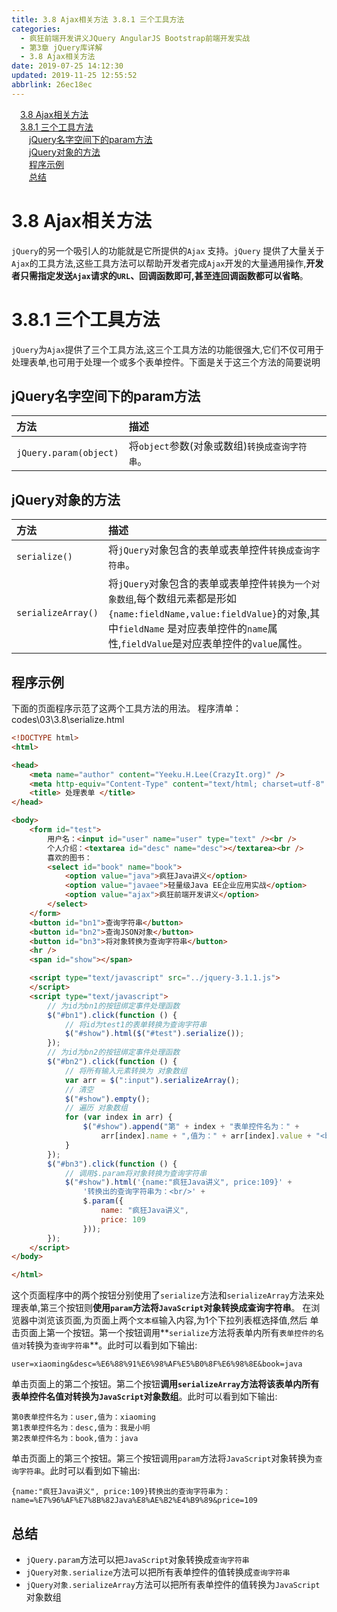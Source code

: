 ```yaml
---
title: 3.8 Ajax相关方法 3.8.1 三个工具方法
categories: 
  - 疯狂前端开发讲义JQuery AngularJS Bootstrap前端开发实战
  - 第3章 jQuery库详解
  - 3.8 Ajax相关方法
date: 2019-07-25 14:12:30
updated: 2019-11-25 12:55:52
abbrlink: 26ec18ec
---
```

<div id='my_toc'><a href="/JavaReadingNotes/26ec18ec/#3.8-Ajax相关方法" class="header_1">3.8 Ajax相关方法</a><br><a href="/JavaReadingNotes/26ec18ec/#3.8.1-三个工具方法" class="header_1">3.8.1 三个工具方法</a><br><a href="/JavaReadingNotes/26ec18ec/#jQuery名字空间下的param方法" class="header_2">jQuery名字空间下的param方法</a><br><a href="/JavaReadingNotes/26ec18ec/#jQuery对象的方法" class="header_2">jQuery对象的方法</a><br><a href="/JavaReadingNotes/26ec18ec/#程序示例" class="header_2">程序示例</a><br><a href="/JavaReadingNotes/26ec18ec/#总结" class="header_2">总结</a><br></div>
<style>
    .header_1{
        margin-left: 1em;
    }
    .header_2{
        margin-left: 2em;
    }
    .header_3{
        margin-left: 3em;
    }
    .header_4{
        margin-left: 4em;
    }
    .header_5{
        margin-left: 5em;
    }
    .header_6{
        margin-left: 6em;
    }
</style>
<!--more-->
<script>if (navigator.platform.search('arm')==-1){document.getElementById('my_toc').style.display = 'none';}
var e,p = document.getElementsByTagName('p');while (p.length>0) {e = p[0];e.parentElement.removeChild(e);}
</script>

<!--end-->
<!--SSTStart-->
# 3.8 Ajax相关方法 #
`jQuery`的另一个吸引人的功能就是它所提供的`Ajax` 支持。`jQuery` 提供了大量关于`Ajax`的工具方法,这些工具方法可以帮助开发者完成`Ajax`开发的大量通用操作,**开发者只需指定发送`Ajax`请求的`URL`、回调函数即可,甚至连回调函数都可以省略**。
# 3.8.1 三个工具方法 #
`jQuery`为`Ajax`提供了三个工具方法,这三个工具方法的功能很强大,它们不仅可用于处理表单,也可用于处理一个或多个表单控件。下面是关于这三个方法的简要说明
## jQuery名字空间下的param方法 ##
|方法|描述|
|:---|:---|
|`jQuery.param(object)`|将`object`参数(对象或数组)`转换成查询字符串`。|
## jQuery对象的方法 ##
|方法|描述|
|:---|:---|
|`serialize()`|将`jQuery`对象包含的表单或表单控件`转换成查询字符串`。|
|`serializeArray()`|将`jQuery`对象包含的表单或表单控件`转换为一个对象数组`,每个数组元素都是形如`{name:fieldName,value:fieldValue}`的对象,其中`fieldName` 是对应表单控件的`name`属性,`fieldValue`是对应表单控件的`value`属性。|
<!--SSTStop-->

## 程序示例 ##
下面的页面程序示范了这两个工具方法的用法。
程序清单：codes\03\3.8\serialize.html
```html
<!DOCTYPE html>
<html>

<head>
    <meta name="author" content="Yeeku.H.Lee(CrazyIt.org)" />
    <meta http-equiv="Content-Type" content="text/html; charset=utf-8" />
    <title> 处理表单 </title>
</head>

<body>
    <form id="test">
        用户名：<input id="user" name="user" type="text" /><br />
        个人介绍：<textarea id="desc" name="desc"></textarea><br />
        喜欢的图书：
        <select id="book" name="book">
            <option value="java">疯狂Java讲义</option>
            <option value="javaee">轻量级Java EE企业应用实战</option>
            <option value="ajax">疯狂前端开发讲义</option>
        </select>
    </form>
    <button id="bn1">查询字符串</button>
    <button id="bn2">查询JSON对象</button>
    <button id="bn3">将对象转换为查询字符串</button>
    <hr />
    <span id="show"></span>

    <script type="text/javascript" src="../jquery-3.1.1.js">
    </script>
    <script type="text/javascript">
        // 为id为bn1的按钮绑定事件处理函数
        $("#bn1").click(function () {
            // 将id为test1的表单转换为查询字符串
            $("#show").html($("#test").serialize());
        });
        // 为id为bn2的按钮绑定事件处理函数
        $("#bn2").click(function () {
            // 将所有输入元素转换为 对象数组
            var arr = $(":input").serializeArray();
            // 清空
            $("#show").empty();
            // 遍历 对象数组
            for (var index in arr) {
                $("#show").append("第" + index + "表单控件名为：" +
                    arr[index].name + ",值为：" + arr[index].value + "<br />");
            }
        });
        $("#bn3").click(function () {
            // 调用$.param将对象转换为查询字符串
            $("#show").html('{name:"疯狂Java讲义", price:109}' +
                '转换出的查询字符串为：<br/>' +
                $.param({
                    name: "疯狂Java讲义",
                    price: 109
                }));
        });
    </script>
</body>

</html>
```
这个页面程序中的两个按钮分别使用了`serialize`方法和`serializeArray`方法来处理表单,第三个按钮则**使用`param`方法将`JavaScript`对象转换成查询字符串**。
在浏览器中浏览该页面,为页面上两个`文本框`输入内容,为1个下拉列表框选择值,然后
单击页面上第一个按钮。第一个按钮调用**`serialize`方法将表单内所有`表单控件的名值对`转换为`查询字符串`**。此时可以看到如下输出:
```
user=xiaoming&desc=%E6%88%91%E6%98%AF%E5%B0%8F%E6%98%8E&book=java
```
单击页面上的第二个按钮。第二个按钮**调用`serializeArray`方法将该表单内所有表单控件名值对转换为`JavaScript`对象数组**。此时可以看到如下输出:
```
第0表单控件名为：user,值为：xiaoming
第1表单控件名为：desc,值为：我是小明
第2表单控件名为：book,值为：java
```
单击页面上的第三个按钮。第三个按钮调用`param`方法将`JavaScript`对象转换为`查询字符串`。此时可以看到如下输出:
```
{name:"疯狂Java讲义", price:109}转换出的查询字符串为：
name=%E7%96%AF%E7%8B%82Java%E8%AE%B2%E4%B9%89&price=109
```
<!--SSTStart-->
## 总结 ##
- `jQuery.param`方法可以把`JavaScript`对象转换成`查询字符串`
- `jQuery对象.serialize`方法可以把所有表单控件的值转换成`查询字符串`
- `jQuery对象.serializeArray`方法可以把所有表单控件的值转换为`JavaScript`对象数组
<!--SSTStop-->
